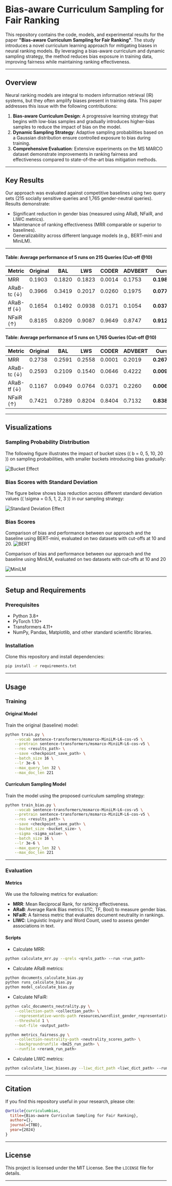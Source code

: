 # Bias-aware Curriculum Sampling for Fair Ranking

This repository contains the code, models, and experimental results for the paper **"Bias-aware Curriculum Sampling for Fair Ranking"**. The study introduces a novel curriculum learning approach for mitigating biases in neural ranking models. By leveraging a bias-aware curriculum and dynamic sampling strategy, the method reduces bias exposure in training data, improving fairness while maintaining ranking effectiveness.

---

## Overview

Neural ranking models are integral to modern information retrieval (IR) systems, but they often amplify biases present in training data. This paper addresses this issue with the following contributions:

1. **Bias-aware Curriculum Design**: A progressive learning strategy that begins with low-bias samples and gradually introduces higher-bias samples to reduce the impact of bias on the model.
2. **Dynamic Sampling Strategy**: Adaptive sampling probabilities based on a Gaussian distribution ensure controlled exposure to bias during training.
3. **Comprehensive Evaluation**: Extensive experiments on the MS MARCO dataset demonstrate improvements in ranking fairness and effectiveness compared to state-of-the-art bias mitigation methods.

---

## Key Results

Our approach was evaluated against competitive baselines using two query sets (215 socially sensitive queries and 1,765 gender-neutral queries). Results demonstrate:

- Significant reduction in gender bias (measured using ARaB, NFaiR, and LIWC metrics).
- Maintenance of ranking effectiveness (MRR comparable or superior to baselines).
- Generalizability across different language models (e.g., BERT-mini and MiniLM).

---

#### Table: Average performance of 5 runs on 215 Queries (Cut-off @10)

| Metric         | Original | BAL    | LWS    | CODER  | ADVBERT | **Ours** |
|----------------|----------|--------|--------|--------|---------|----------|
| MRR            | 0.1903   | 0.1820 | 0.1823 | 0.0014 | 0.1753  | **0.1989** |
| ARaB-tc (↓)    | 0.3966   | 0.3419 | 0.2017 | 0.0260 | 0.1975  | **0.0773** |
| ARaB-tf (↓)    | 0.1654   | 0.1492 | 0.0938 | 0.0171 | 0.1054  | **0.0376** |
| NFaiR (↑)      | 0.8185   | 0.8209 | 0.9087 | 0.9649 | 0.8747  | **0.9126** |

#### Table: Average performance of 5 runs on 1,765 Queries (Cut-off @10)

| Metric         | Original | BAL    | LWS    | CODER  | ADVBERT | **Ours** |
|----------------|----------|--------|--------|--------|---------|----------|
| MRR            | 0.2738   | 0.2591 | 0.2558 | 0.0001 | 0.2019  | **0.2671** |
| ARaB-tc (↓)    | 0.2593   | 0.2109 | 0.1540 | 0.0646 | 0.4222  | **0.0095** |
| ARaB-tf (↓)    | 0.1167   | 0.0949 | 0.0764 | 0.0371 | 0.2260  | **0.0062** |
| NFaiR (↑)      | 0.7421   | 0.7289 | 0.8204 | 0.8404 | 0.7132  | **0.8382** |

---

## Visualizations

### Sampling Probability Distribution

The following figure illustrates the impact of bucket sizes (\( b = 0, 5, 10, 20 \)) on sampling probabilities, with smaller buckets introducing bias gradually:

![Bucket Effect](plots/bucket_effect.png)

### Bias Scores with Standard Deviation

The figure below shows bias reduction across different standard deviation values (\( \sigma = 0.5, 1, 2, 3 \)) in our sampling strategy:

![Standard Deviation Effect](plots/sigma_effect.png)

### Bias Scores

Comparison of bias and performance between our approach and the baseline using BERT-mini, evaluated on two datasets with cut-offs at 10 and 20.
![BERT](plots/LM_effect_bertmini.png)


Comparison of bias and performance between our approach and the baseline using MiniLM, evaluated on two datasets with cut-offs at 10 and 20

![MiniLM](plots/LM_effect_minilm.png)

---

## Setup and Requirements

### Prerequisites

- Python 3.8+
- PyTorch 1.10+
- Transformers 4.11+
- NumPy, Pandas, Matplotlib, and other standard scientific libraries.

### Installation

Clone this repository and install dependencies:

```bash
pip install -r requirements.txt
```

---

## Usage

### Training

#### Original Model

Train the original (baseline) model:

```bash
python train.py \
    --vocab sentence-transformers/msmarco-MiniLM-L6-cos-v5 \
    --pretrain sentence-transformers/msmarco-MiniLM-L6-cos-v5 \
    --res <results_path> \
    --save <checkpoint_save_path> \
    --batch_size 16 \
    --lr 3e-6 \
    --max_query_len 32 \
    --max_doc_len 221
```

#### Curriculum Sampling Model

Train the model using the proposed curriculum sampling strategy:

```bash
python train_bias.py \
    --vocab sentence-transformers/msmarco-MiniLM-L6-cos-v5 \
    --pretrain sentence-transformers/msmarco-MiniLM-L6-cos-v5 \
    --res <results_path> \
    --save <checkpoint_save_path> \
    --bucket_size <bucket_size> \
    --sigma <sigma_value> \
    --batch_size 16 \
    --lr 3e-6 \
    --max_query_len 32 \
    --max_doc_len 221
```

---

### Evaluation

#### Metrics

We use the following metrics for evaluation:

- **MRR**: Mean Reciprocal Rank, for ranking effectiveness.
- **ARaB**: Average Rank Bias metrics (TC, TF, Bool) to measure gender bias.
- **NFaiR**: A fairness metric that evaluates document neutrality in rankings.
- **LIWC**: Linguistic Inquiry and Word Count, used to assess gender associations in text.

#### Scripts

- Calculate MRR:

```bash
python calculate_mrr.py --qrels <qrels_path> --run <run_path>
```

- Calculate ARaB metrics:

```bash
python documents_calculate_bias.py
python runs_calculate_bias.py
python model_calculate_bias.py
```

- Calculate NFaiR:

```bash
python calc_documents_neutrality.py \
    --collection-path <collection_path> \
    --representative-words-path resources/wordlist_gender_representative.txt \
    --threshold 1 \
    --out-file <output_path>

python metrics_fairness.py \
    --collection-neutrality-path <neutrality_scores_path> \
    --backgroundrunfile <bm25_run_path> \
    --runfile <rerank_run_path>
```

- Calculate LIWC metrics:

```bash
python calculate_liwc_biases.py --liwc_dict_path <liwc_dict_path> --run <run_path>
```

---

## Citation

If you find this repository useful in your research, please cite:

```bibtex
@article{curriculumbias,
  title={Bias-aware Curriculum Sampling for Fair Ranking},
  author={},
  journal={TBD},
  year={2024}
}
```

---

## License

This project is licensed under the MIT License. See the `LICENSE` file for details.

--- 